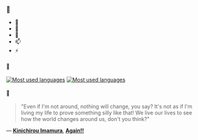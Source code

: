 ### 👋

- 🔭
- 🌱
- 💬
- 📫
- ⚡

#### 🧏

[![Most used languages](https://github-readme-stats-aynah.vercel.app/api/top-langs/?username=aynh&theme=solarized-dark&langs_count=6&layout=compact&hide_title=true)](https://github.com/anuraghazra/github-readme-stats#gh-dark-mode-only)
[![Most used languages](https://github-readme-stats-aynah.vercel.app/api/top-langs/?username=aynh&theme=solarized-light&langs_count=6&layout=compact&hide_title=true)](https://github.com/anuraghazra/github-readme-stats#gh-light-mode-only)

#### 💬

> "Even if I'm not around, nothing will change, you say? It's not as if I'm living my life to prove something silly like that! We live our lives to see how the world changes around us, don't you think?"

&mdash; [**Kinichirou Imamura**](https://myanimelist.net/character.php?q=Kinichirou%20Imamura&cat=character), [**Again!!**](https://myanimelist.net/search/all?q=Again!!&cat=all)

